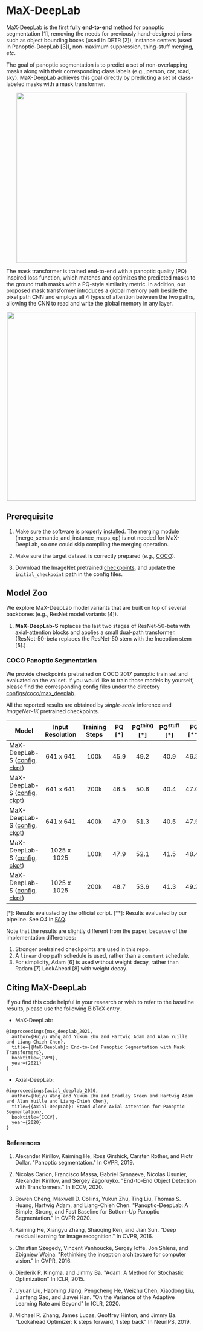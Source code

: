 # MaX-DeepLab

MaX-DeepLab is the first fully **end-to-end** method for panoptic segmentation
[1], removing the needs for previously hand-designed priors such as object
bounding boxes (used in DETR [2]), instance centers (used in Panoptic-DeepLab
[3]), non-maximum suppression, thing-stuff merging, *etc*.

The goal of panoptic segmentation is to predict a set of non-overlapping masks
along with their corresponding class labels (e.g., person, car, road, sky).
MaX-DeepLab achieves this goal directly by predicting a set of class-labeled
masks with a mask transformer.

<p align="center">
   <img src="../img/max_deeplab/overview_simple.png" width=450>
</p>

The mask transformer is trained end-to-end with a panoptic quality (PQ) inspired
loss function, which matches and optimizes the predicted masks to the ground
truth masks with a PQ-style similarity metric. In addition, our proposed mask
transformer introduces a global memory path beside the pixel path CNN and
employs all 4 types of attention between the two paths, allowing the CNN to read
and write the global memory in any layer.

<p align="center">
   <img src="../img/max_deeplab/overview.png" width=500>
</p>

## Prerequisite

1.  Make sure the software is properly [installed](../setup/installation.md).
    The merging module (merge_semantic_and_instance_maps_op) is not needed for
    MaX-DeepLab, so one could skip compiling the merging operation.

2.  Make sure the target dataset is correctly prepared (e.g.,
    [COCO](../setup/coco.md)).

3.  Download the ImageNet pretrained
    [checkpoints](./imagenet_pretrained_checkpoints.md), and update the
    `initial_checkpoint` path in the config files.

## Model Zoo

We explore MaX-DeepLab model variants that are built on top of several backbones
(e.g., ResNet model variants [4]).

1.  **MaX-DeepLab-S** replaces the last two stages of ResNet-50-beta with
    axial-attention blocks and applies a small dual-path transformer.
    (ResNet-50-beta replaces the ResNet-50 stem with the Inception stem [5].)

### COCO Panoptic Segmentation

We provide checkpoints pretrained on COCO 2017 panoptic train set and evaluated
on the val set. If you would like to train those models by yourself, please find
the corresponding config files under the directory
[configs/coco/max_deeplab](../../configs/coco/max_deeplab).

All the reported results are obtained by *single-scale* inference and
*ImageNet-1K* pretrained checkpoints.

Model                                                                                                                                                                                                                        | Input Resolution | Training Steps | PQ \[\*\] | PQ<sup>thing</sup> \[\*\] | PQ<sup>stuff</sup> \[\*\] | PQ \[\*\*\]
---------------------------------------------------------------------------------------------------------------------------------------------------------------------------------------------------------------------------- | :--------------: | :------------: | :-------: | :-----------------------: | :-----------------------: | :---------:
MaX-DeepLab-S ([config](../../configs/coco/max_deeplab/max_deeplab_s_os16_res641_100k.textproto), [ckpt](https://storage.googleapis.com/gresearch/tf-deeplab/checkpoint/max_deeplab_s_os16_res641_100k_coco_train.tar.gz))   | 641 x 641        | 100k           | 45.9      | 49.2                      | 40.9                      | 46.36
MaX-DeepLab-S ([config](../../configs/coco/max_deeplab/max_deeplab_s_os16_res641_200k.textproto), [ckpt](https://storage.googleapis.com/gresearch/tf-deeplab/checkpoint/max_deeplab_s_os16_res641_200k_coco_train.tar.gz))   | 641 x 641        | 200k           | 46.5      | 50.6                      | 40.4                      | 47.04
MaX-DeepLab-S ([config](../../configs/coco/max_deeplab/max_deeplab_s_os16_res641_400k.textproto), [ckpt](https://storage.googleapis.com/gresearch/tf-deeplab/checkpoint/max_deeplab_s_os16_res641_400k_coco_train.tar.gz))   | 641 x 641        | 400k           | 47.0      | 51.3                      | 40.5                      | 47.56
MaX-DeepLab-S ([config](../../configs/coco/max_deeplab/max_deeplab_s_os16_res1025_100k.textproto), [ckpt](https://storage.googleapis.com/gresearch/tf-deeplab/checkpoint/max_deeplab_s_os16_res1025_100k_coco_train.tar.gz)) | 1025 x 1025      | 100k           | 47.9      | 52.1                      | 41.5                      | 48.41
MaX-DeepLab-S ([config](../../configs/coco/max_deeplab/max_deeplab_s_os16_res1025_200k.textproto), [ckpt](https://storage.googleapis.com/gresearch/tf-deeplab/checkpoint/max_deeplab_s_os16_res1025_200k_coco_train.tar.gz)) | 1025 x 1025      | 200k           | 48.7      | 53.6                      | 41.3                      | 49.23

\[\*\]: Results evaluated by the official script. \[\*\*\]: Results evaluated by
our pipeline. See Q4 in [FAQ](../faq.md).

Note that the results are slightly different from the paper, because of the
implementation differences:

1.  Stronger pretrained checkpoints are used in this repo.
2.  A `linear` drop path schedule is used, rather than a `constant` schedule.
3.  For simplicity, Adam [6] is used without weight decay, rather than Radam [7]
    LookAhead [8] with weight decay.

## Citing MaX-DeepLab

If you find this code helpful in your research or wish to refer to the baseline
results, please use the following BibTeX entry.

*   MaX-DeepLab:

```
@inproceedings{max_deeplab_2021,
  author={Huiyu Wang and Yukun Zhu and Hartwig Adam and Alan Yuille and Liang-Chieh Chen},
  title={{MaX-DeepLab}: End-to-End Panoptic Segmentation with Mask Transformers},
  booktitle={CVPR},
  year={2021}
}
```

*   Axial-DeepLab:

```
@inproceedings{axial_deeplab_2020,
  author={Huiyu Wang and Yukun Zhu and Bradley Green and Hartwig Adam and Alan Yuille and Liang-Chieh Chen},
  title={{Axial-DeepLab}: Stand-Alone Axial-Attention for Panoptic Segmentation},
  booktitle={ECCV},
  year={2020}
}
```

### References

1.  Alexander Kirillov, Kaiming He, Ross Girshick, Carsten Rother, and Piotr
    Dollar. "Panoptic segmentation." In CVPR, 2019.

2.  Nicolas Carion, Francisco Massa, Gabriel Synnaeve, Nicolas Usunier,
    Alexander Kirillov, and Sergey Zagoruyko. "End-to-End Object Detection with
    Transformers." In ECCV, 2020.

3.  Bowen Cheng, Maxwell D. Collins, Yukun Zhu, Ting Liu, Thomas S. Huang,
    Hartwig Adam, and Liang-Chieh Chen. "Panoptic-DeepLab: A Simple, Strong, and
    Fast Baseline for Bottom-Up Panoptic Segmentation." In CVPR 2020.

4.  Kaiming He, Xiangyu Zhang, Shaoqing Ren, and Jian Sun. "Deep residual
    learning for image recognition." In CVPR, 2016.

5.  Christian Szegedy, Vincent Vanhoucke, Sergey Ioffe, Jon Shlens, and Zbigniew
    Wojna. "Rethinking the inception architecture for computer vision." In
    CVPR, 2016.

6.  Diederik P. Kingma, and Jimmy Ba. "Adam: A Method for Stochastic
    Optimization" In ICLR, 2015.

7.  Liyuan Liu, Haoming Jiang, Pengcheng He, Weizhu Chen, Xiaodong Liu, Jianfeng
    Gao, and Jiawei Han. "On the Variance of the Adaptive Learning Rate and
    Beyond" In ICLR, 2020.

8.  Michael R. Zhang, James Lucas, Geoffrey Hinton, and Jimmy Ba. "Lookahead
    Optimizer: k steps forward, 1 step back" In NeurIPS, 2019.
